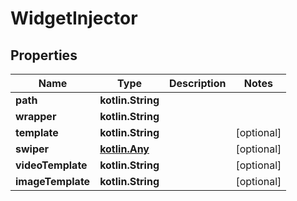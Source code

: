 
# WidgetInjector

## Properties
Name | Type | Description | Notes
------------ | ------------- | ------------- | -------------
**path** | **kotlin.String** |  | 
**wrapper** | **kotlin.String** |  | 
**template** | **kotlin.String** |  |  [optional]
**swiper** | [**kotlin.Any**](.md) |  |  [optional]
**videoTemplate** | **kotlin.String** |  |  [optional]
**imageTemplate** | **kotlin.String** |  |  [optional]




